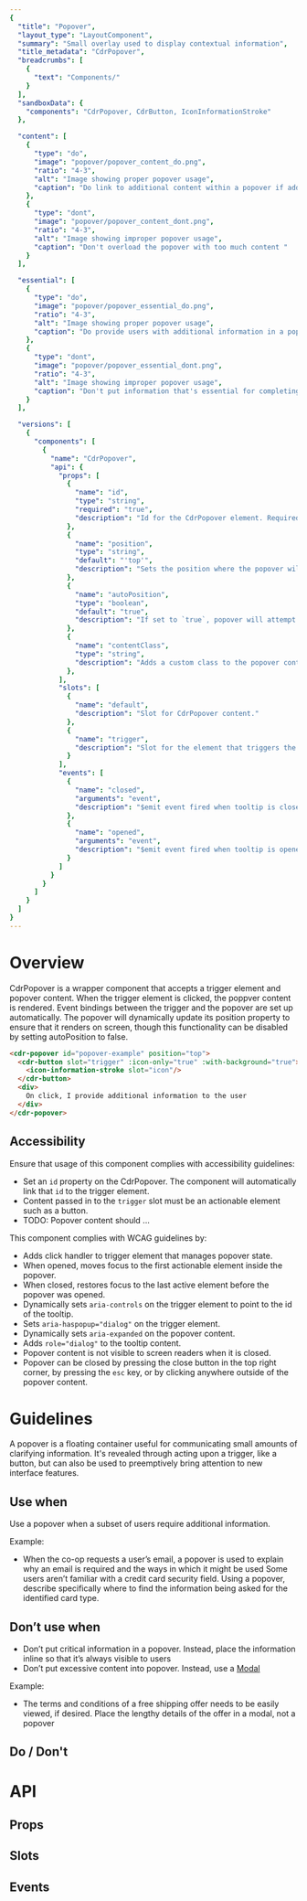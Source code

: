 ```yaml
---
{
  "title": "Popover",
  "layout_type": "LayoutComponent",
  "summary": "Small overlay used to display contextual information",
  "title_metadata": "CdrPopover",
  "breadcrumbs": [
    {
      "text": "Components/"
    }
  ],
  "sandboxData": {
    "components": "CdrPopover, CdrButton, IconInformationStroke"
  },

  "content": [
    {
      "type": "do",
      "image": "popover/popover_content_do.png",
      "ratio": "4-3",
      "alt": "Image showing proper popover usage",
      "caption": "Do link to additional content within a popover if additional information might be needed"
    },
    {
      "type": "dont",
      "image": "popover/popover_content_dont.png",
      "ratio": "4-3",
      "alt": "Image showing improper popover usage",
      "caption": "Don't overload the popover with too much content "
    }
  ],

  "essential": [
    {
      "type": "do",
      "image": "popover/popover_essential_do.png",
      "ratio": "4-3",
      "alt": "Image showing proper popover usage",
      "caption": "Do provide users with additional information in a popover when a feature or task might need clarification"
    },
    {
      "type": "dont",
      "image": "popover/popover_essential_dont.png",
      "ratio": "4-3",
      "alt": "Image showing improper popover usage",
      "caption": "Don't put information that's essential for completing a task in a popover"
    }
  ],

  "versions": [
    {
      "components": [
        {
          "name": "CdrPopover",
          "api": {
            "props": [
              {
                "name": "id",
                "type": "string",
                "required": "true",
                "description": "Id for the CdrPopover element. Required for accessibility."
              },
              {
                "name": "position",
                "type": "string",
                "default": "'top'",
                "description": "Sets the position where the popover will render relative to the trigger element. Possible values: 'top' | 'bottom' | 'left' | 'right'"
              },
              {
                "name": "autoPosition",
                "type": "boolean",
                "default": "true",
                "description": "If set to `true`, popover will attempt to dynamically set it's position to ensure it renders within the visible browser window. If `false` the popover will always render in the provided `position`."
              },
              {
                "name": "contentClass",
                "type": "string",
                "description": "Adds a custom class to the popover content wrapper. Allows for overriding it's size, styling, etc."
              },
            ],
            "slots": [
              {
                "name": "default",
                "description": "Slot for CdrPopover content."
              },
              {
                "name": "trigger",
                "description": "Slot for the element that triggers the popover. Element should be a button and must be the first and only child of this slot. Event handlers are bound to this element automatically."
              }
            ],
            "events": [
              {
                "name": "closed",
                "arguments": "event",
                "description": "$emit event fired when tooltip is closed."
              },
              {
                "name": "opened",
                "arguments": "event",
                "description": "$emit event fired when tooltip is opened."
              }
            ]
          }
        }
      ]
    }
  ]
}
---
```


<cdr-doc-table-of-contents-shell >

# Overview

CdrPopover is a wrapper component that accepts a trigger element and popover content. When the trigger element is clicked, the poppver content is rendered. Event bindings between the trigger and the popover are set up automatically. The popover will dynamically update its position property to ensure that it renders on screen, though this functionality can be disabled by setting autoPosition to false.

<cdr-doc-example-code-pair repository-href="/src/components/CdrPopover"
:sandbox-data="$page.frontmatter.sandboxData" >

```html
<cdr-popover id="popover-example" position="top">
  <cdr-button slot="trigger" :icon-only="true" :with-background="true">
    <icon-information-stroke slot="icon"/>
  </cdr-button>
  <div>
    On click, I provide additional information to the user
  </div>
</cdr-popover>
```
</cdr-doc-example-code-pair>


## Accessibility

Ensure that usage of this component complies with accessibility guidelines:

- Set an `id` property on the CdrPopover. The component will automatically link that `id` to the trigger element.
- Content passed in to the `trigger` slot must be an actionable element such as a button.
- TODO: Popover content should ...

This component complies with WCAG guidelines by:

- Adds click handler to trigger element that manages popover state.
- When opened, moves focus to the first actionable element inside the popover.
- When closed, restores focus to the last active element before the popover was opened.
- Dynamically sets `aria-controls` on the trigger element to point to the id of the tooltip.
- Sets `aria-haspopup="dialog"` on the trigger element.
- Dynamically sets `aria-expanded` on the popover content.
- Adds `role="dialog"` to the tooltip content.
- Popover content is not visible to screen readers when it is closed.
- Popover can be closed by pressing the close button in the top right corner, by pressing the `esc` key, or by clicking anywhere outside of the popover content.


# Guidelines

A popover is a floating container useful for communicating small amounts of clarifying information. It's revealed through acting upon a trigger, like a button, but can also be used to preemptively bring attention to new interface features.

## Use when
Use a popover when a subset of users require additional information.

Example:
- When the co-op requests a user’s email, a popover is used to explain why an email is required and the ways in which it might be used
Some users aren’t familiar with a credit card security field. Using a popover, describe specifically where to find the information being asked for the identified card type.

## Don’t use when
- Don’t put critical information in a popover. Instead, place the information inline so that it’s always visible to users
- Don’t put excessive content into popover. Instead, use a [Modal](../modal/)

Example:
- The terms and conditions of a free shipping offer needs to be easily viewed, if desired. Place the lengthy details of the offer in a modal, not a popover


## Do / Don't


<do-dont :examples="$page.frontmatter.content" />

<do-dont :examples="$page.frontmatter.essential" />

# API

## Props

<cdr-doc-api type="prop" :api-data="$page.frontmatter.versions[0].components[0].api.props" />

## Slots

<cdr-doc-api type="slot" :api-data="$page.frontmatter.versions[0].components[0].api.slots" />

## Events

<cdr-doc-api type="slot" :api-data="$page.frontmatter.versions[0].components[0].api.events" :slots-getting-started-link="false" />

</cdr-doc-table-of-contents-shell>

